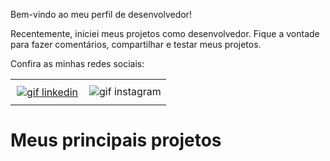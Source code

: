 Bem-vindo ao meu perfil de desenvolvedor!

Recentemente, iniciei meus projetos como desenvolvedor. Fique a vontade para fazer comentários, compartilhar e testar meus projetos.




Confira as minhas redes sociais:


<div id="image-table" align="left">
    <table>
        <tr>
            <td style="padding:10px">
              <a href="https://www.linkedin.com/in/devgabrielnascimento/"> <img src="https://lh3.googleusercontent.com/pw/ADCreHcjS7iC9ISaW4nsCsQDi71Sm_nBSfFKWOz6S8WE3iE4RRNmfcCQs6sBtYe9nwlL3BJOtHry7PucZj6wxP0YUSpIKozhaaQqnkei2PmyPw3oy959EPTvJ-LbaJfvnmd1BXSLK34ykFcI1_0cBfjaGPQ_HOveL87tCLB1gEolM_V837sPULP7hu7Ys3n3iaDcADnrTTr8ztPH5P8nZMzVH7yNQrlTm2RGeyfixUXiSraCvdGCAJsJqq_U_T_6oY6hikx7BGf7vd7o2zQOWPltsxeRO7CzibeYrliNH_HoswGp1ZGZcI4YwlxKrLGQImgT59eJ56yoXv-w_ry3iWaKgFy4hRwJURZD0TYCY7RRBMhfwBy0nQWmjTnCTsAsTGrX9UaZFb6M02LEyRg0QHh68zFkeMf_fKWOSJ0NPgAenJKop9-pht31fuGeWMZGG2KqcCVLjAXu-Apu01rpaAQPupY9GxKHoTLTjeKH7RRJ_ggBRU29IVQrtstiP6pEijcMydOjL4wdpOg07Ad2U-ZjsggBIg6L-R0ltJJq0qDCZmbBK7Lx6MZa3z9zpV4Iz-ruyNNpTmNdGBB3i4YtsekUqLaNKpMCzefBMZ-r_lZiCZWoLxWhWl2P2gSuIh4Tnb9zz455ILyNn2x4kmWVE3araKMWdGYl-wpPahKHObxZu_yr_xO2B6XnbcrqMAS-CNcMT2B6VMqSQPiZkD3c9NbVFiqNg_iqhjoVhmL3nsbjS0QzKCwk-hNo18-NRc7aBEfDXPwAlwL1GST7m2eX_uKl8aziLkR-WBEO_5ORJbCTDmRnUV4mdTfOVRHxi8uZ3czXshWd8GoAnoMK92hGuTTzDYXCwHtzXTqID0C7nmWYwcw7OBFUMufRUQgbe0xl71rDZBv-=w40-h41-s-no-gm?authuser=0" alt="gif linkedin"/></a>
            </td>
            <td a href="https://www.instagram.com/devgabrielnascimento"> <img src="https://lh3.googleusercontent.com/pw/ADCreHfKnsIgSH7Onlc27lnr7xwwNt5Q1NHFwqMLSDZvOcx9Jzh6mYzp0k2SFU0j_S-R9-79_9Xg21wXFtUimd45fxWfza4VTJwXepC4XbAJ0J7T673I_zDqG225pW_t5kMhTZDN2s_Ne08N-4oALPoLIHqsnBb_GsUJsyAcgHf9AtziuqwZ1uC1NkiqawO3vXMYKJpFajBUqwIJ3TkxAzt2sSUlNJIVs6q4uIi1JFmbN2RCisH3W6Cq9iMW76XPQVGLYBIWQyRE0eGa4LYIi76C-O9UZpci5lAb9D6-cJe0ThrKIVId5UA8UQzU2MBO1DeE8RKWDyIytpPec3zHn9-N7vDycusXOie7K3jO-Gk3B2POQVF79JWp14_tU_5WTW3nxGIiVtK_WmiwJgdOo4lPs_OXc86wOTz-Pw8H3cV3bWg8PM41-UrQlx1zW-zlntf-5GoEB4bLa9An3y52_qZdYXGuOuh8zm4D9Wu3Q4ktEgm8ne_4IWr7QXUYRHhsZLpwSf1SPleppmIeEHqQ2hyoRpE0lEy_cgc_4nIlYKRxgV1h1q4PxprfLpip7P-RSkaGa2lRXPhE5nREzpDS1bsUU0a5O6dgf94gj3R8w1o2CSxmL8uNY9lZ0TAbpqydFzBHtACzn_Wu52CNrweJYvO_UlZpPzDVe3Je_4bTpoATKN-5tNiAF5__sZOs2U6MrktbZpxWbE3yW1ktGe3TCvZIfxoK6IhhZnPwgKzU_0TqY4uBIaVFUarUWIXjTsxgTkTlbzhhquUTn7MmuW1VrK2bLc7pRey_d-3pIJ7TE7D-5xLFiqjY95G3LtD16MSVUMeZcJYw7kXTxSny1R6PoUiDe1ip625A-h2g0DrkIEmE7NZtWANVQQmgg_-hG1Lw_yy4WmGk=w40-h41-s-no-gm?authuser=0" alt="gif instagram"/></a>
            </td>
        </tr>
    </table>
</div>

# Meus principais projetos
<!--
**devgabrielnascimento/devgabrielnascimento** is a ✨ _special_ ✨ repository because its `README.md` (this file) appears on your GitHub profile.

Here are some ideas to get you started:

- 🔭 I’m currently working on ...
- 🌱 I’m currently learning ...
- 👯 I’m looking to collaborate on ...
- 🤔 I’m looking for help with ...
- 💬 Ask me about ...
- 📫 How to reach me: ...
- 😄 Pronouns: ...
- ⚡ Fun fact: ...
-->
